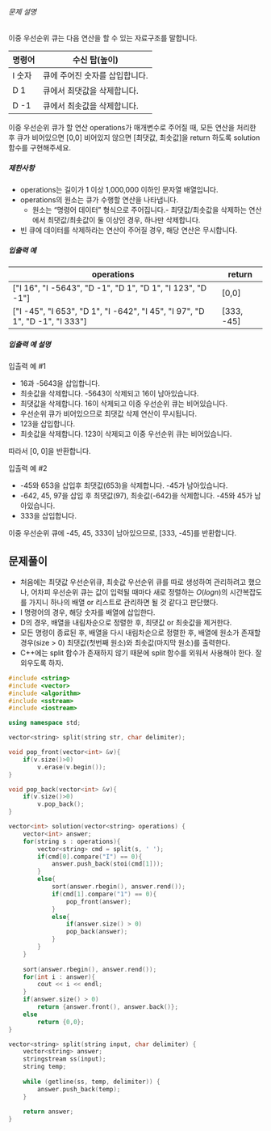 ###### 문제 설명

이중 우선순위 큐는 다음 연산을 할 수 있는 자료구조를 말합니다.

| 명령어 | 수신 탑(높이)                  |
| ------ | ------------------------------ |
| I 숫자 | 큐에 주어진 숫자를 삽입합니다. |
| D 1    | 큐에서 최댓값을 삭제합니다.    |
| D -1   | 큐에서 최솟값을 삭제합니다.    |

이중 우선순위 큐가 할 연산 operations가 매개변수로 주어질 때, 모든 연산을 처리한 후 큐가 비어있으면 [0,0] 비어있지 않으면 [최댓값, 최솟값]을 return 하도록 solution 함수를 구현해주세요.

##### 제한사항

- operations는 길이가 1 이상 1,000,000 이하인 문자열 배열입니다.
- operations의 원소는 큐가 수행할 연산을 나타냅니다.
  - 원소는 “명령어 데이터” 형식으로 주어집니다.- 최댓값/최솟값을 삭제하는 연산에서 최댓값/최솟값이 둘 이상인 경우, 하나만 삭제합니다.
- 빈 큐에 데이터를 삭제하라는 연산이 주어질 경우, 해당 연산은 무시합니다.

##### 입출력 예

| operations                                                   | return     |
| ------------------------------------------------------------ | ---------- |
| ["I 16", "I -5643", "D -1", "D 1", "D 1", "I 123", "D -1"]   | [0,0]      |
| ["I -45", "I 653", "D 1", "I -642", "I 45", "I 97", "D 1", "D -1", "I 333"] | [333, -45] |

##### 입출력 예 설명

입출력 예 #1

- 16과 -5643을 삽입합니다.
- 최솟값을 삭제합니다. -5643이 삭제되고 16이 남아있습니다.
- 최댓값을 삭제합니다. 16이 삭제되고 이중 우선순위 큐는 비어있습니다.
- 우선순위 큐가 비어있으므로 최댓값 삭제 연산이 무시됩니다.
- 123을 삽입합니다.
- 최솟값을 삭제합니다. 123이 삭제되고 이중 우선순위 큐는 비어있습니다.

따라서 [0, 0]을 반환합니다.

입출력 예 #2

- -45와 653을 삽입후 최댓값(653)을 삭제합니다. -45가 남아있습니다.
- -642, 45, 97을 삽입 후 최댓값(97), 최솟값(-642)을 삭제합니다. -45와 45가 남아있습니다.
- 333을 삽입합니다.

이중 우선순위 큐에 -45, 45, 333이 남아있으므로, [333, -45]를 반환합니다.

## 문제풀이
- 처음에는 최댓값 우선순위큐, 최솟값 우선순위 큐를 따로 생성하여 관리하려고 했으나, 어차피 우선순위 큐는 값이 입력될 때마다 새로 정렬하는 $O(logn)$의 시간복잡도를 가지니 하나의 배열 or 리스트로 관리하면 될 것 같다고 판단했다.
- I 명령어의 경우, 해당 숫자를 배열에 삽입한다.
- D의 경우, 배열을 내림차순으로 정렬한 후, 최댓값 or 최솟값을 제거한다.
- 모든 명령이 종료된 후, 배열을 다시 내림차순으로 정렬한 후, 배열에 원소가 존재할 경우(size > 0) 최댓값(첫번째 원소)와 최솟값(마지막 원소)를 출력한다.
- C++에는 split 함수가 존재하지 않기 때문에 split 함수를 외워서 사용해야 한다. 잘 외우도록 하자.


```C++
#include <string>
#include <vector>
#include <algorithm>
#include <sstream>
#include <iostream>

using namespace std;

vector<string> split(string str, char delimiter);

void pop_front(vector<int> &v){
    if(v.size()>0)
        v.erase(v.begin());
}

void pop_back(vector<int> &v){
    if(v.size()>0)
        v.pop_back();
}

vector<int> solution(vector<string> operations) {
    vector<int> answer;
    for(string s : operations){
        vector<string> cmd = split(s, ' ');
        if(cmd[0].compare("I") == 0){
            answer.push_back(stoi(cmd[1]));
        }
        else{
            sort(answer.rbegin(), answer.rend());
            if(cmd[1].compare("1") == 0){
                pop_front(answer);
            }
            else{
                if(answer.size() > 0)
                pop_back(answer);
            }
        }
    }
    
    sort(answer.rbegin(), answer.rend());
    for(int i : answer){
        cout << i << endl;
    }
    if(answer.size() > 0)
        return {answer.front(), answer.back()};
    else
        return {0,0};
}

vector<string> split(string input, char delimiter) {
    vector<string> answer;
    stringstream ss(input);
    string temp;
 
    while (getline(ss, temp, delimiter)) {
        answer.push_back(temp);
    }
 
    return answer;
}
```

